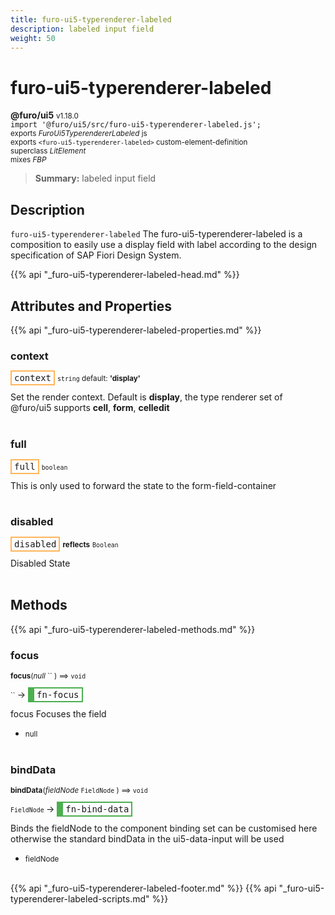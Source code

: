 ```yaml
---
title: furo-ui5-typerenderer-labeled
description: labeled input field
weight: 50
---
```


# furo-ui5-typerenderer-labeled
**@furo/ui5** <small>v1.18.0</small>
<br>`import '@furo/ui5/src/furo-ui5-typerenderer-labeled.js';`<small>
<br>exports *FuroUi5TyperendererLabeled* js
<br>exports `<furo-ui5-typerenderer-labeled>` custom-element-definition
<br>superclass *LitElement*
<br> mixes *FBP*</small>

> **Summary:** labeled input field

## Description

`furo-ui5-typerenderer-labeled`
The furo-ui5-typerenderer-labeled is a composition to easily use a display field with label according
to the design specification of SAP Fiori Design System.

{{% api "_furo-ui5-typerenderer-labeled-head.md" %}}

## Attributes and Properties
{{% api "_furo-ui5-typerenderer-labeled-properties.md" %}}








### **context**

<span  style="border-width:2px; border-style: solid;border-color:  rgb(255, 182, 91);font-family:monospace; padding:2px 4px;">context</span>
<small>`string` default: **&#39;display&#39;**</small>

Set the render context. Default is **display**, the type renderer set of @furo/ui5 supports
**cell**, **form**, **celledit**
<br><br>

### **full**

<span  style="border-width:2px; border-style: solid;border-color:  rgb(255, 182, 91);font-family:monospace; padding:2px 4px;">full</span>
<small>`boolean` </small>

This is only used to forward the state to the form-field-container
<br><br>

### **disabled**

<span  style="border-width:2px; border-style: solid;border-color:  rgb(255, 182, 91);font-family:monospace; padding:2px 4px;">disabled</span> <small>**reflects**</small>
<small>`Boolean` </small>

Disabled State
<br><br>

## Methods
{{% api "_furo-ui5-typerenderer-labeled-methods.md" %}}


### **focus**
<small>**focus**(*null* `` ) ⟹ `void`</small>

<small>`` </small> →
<span  style="border-width:2px 2px 2px 10px; border-style: solid;border-color:  rgb(76, 175, 80);font-family:monospace; padding:2px 4px;">fn-focus</span>

focus Focuses the field

- <small>null </small>
<br><br>


### **bindData**
<small>**bindData**(*fieldNode* `FieldNode` ) ⟹ `void`</small>

<small>`FieldNode` </small> →
<span  style="border-width:2px 2px 2px 10px; border-style: solid;border-color:  rgb(76, 175, 80);font-family:monospace; padding:2px 4px;">fn-bind-data</span>

Binds the fieldNode to the component
binding set can be customised here otherwise the standard bindData in the ui5-data-input will be used

- <small>fieldNode </small>
<br><br>









{{% api "_furo-ui5-typerenderer-labeled-footer.md" %}}
{{% api "_furo-ui5-typerenderer-labeled-scripts.md" %}}
